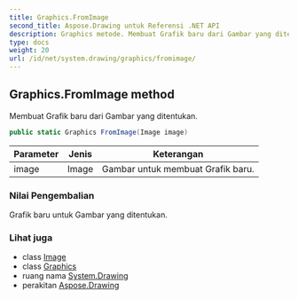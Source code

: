 ```yaml
---
title: Graphics.FromImage
second_title: Aspose.Drawing untuk Referensi .NET API
description: Graphics metode. Membuat Grafik baru dari Gambar yang ditentukan.
type: docs
weight: 20
url: /id/net/system.drawing/graphics/fromimage/
---
```

## Graphics.FromImage method

Membuat Grafik baru dari Gambar yang ditentukan.

```csharp
public static Graphics FromImage(Image image)
```

| Parameter | Jenis | Keterangan |
| --- | --- | --- |
| image | Image | Gambar untuk membuat Grafik baru. |

### Nilai Pengembalian

Grafik baru untuk Gambar yang ditentukan.

### Lihat juga

* class [Image](../../image/)
* class [Graphics](../)
* ruang nama [System.Drawing](../../graphics/)
* perakitan [Aspose.Drawing](../../../)


